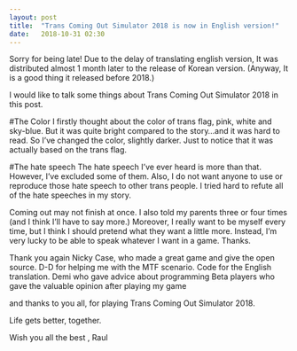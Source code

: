 ```yaml
---
layout: post
title:  "Trans Coming Out Simulator 2018 is now in English version!"
date:   2018-10-31 02:30
---
```


Sorry for being late! Due to the delay of translating english version, It was distributed almost 1 month later to the release of Korean version.
(Anyway, It is a good thing it released before 2018.)

I would like to talk some things about Trans Coming Out Simulator 2018 in this post.

#The Color
I firstly thought about the color of trans flag, pink, white and sky-blue. But it was quite bright compared to the story…and it was hard to read. So I’ve changed the color, slightly darker.
Just to notice that it was actually based on the trans flag.

#The hate speech
The hate speech I’ve ever heard is more than that. However, I’ve excluded some of them. Also, I do not want anyone to use or reproduce those hate speech to other trans people. I tried hard to refute all of the hate speeches in my story.

Coming out may not finish at once. I also told my parents three or four times (and I think I’ll have to say more.) Moreover, I really want to be myself every time, but I think I should pretend what they want a little more. Instead, I’m very lucky to be able to speak whatever I want in a game. Thanks.

Thank you again
Nicky Case, who made a great game and give the open source.
D-D for helping me with the MTF scenario.
Code for the English translation.
Demi who gave advice about programming
Beta players who gave the valuable opinion after playing my game

and thanks to you all, for playing Trans Coming Out Simulator 2018.

Life gets better, together.

Wish you all the best , Raul
